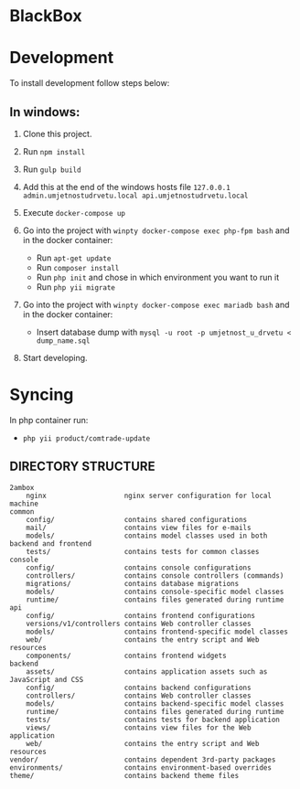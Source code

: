 BlackBox
========

# Development

To install development follow steps below:

## In windows:
1. Clone this project.
2. Run `npm install`
3. Run `gulp build`
4. Add this at the end of the windows hosts file `127.0.0.1 admin.umjetnostudrvetu.local api.umjetnostudrvetu.local`
5. Execute `docker-compose up`
6. Go into the project with `winpty docker-compose exec php-fpm bash` and in the docker container:
   - Run `apt-get update` 
   - Run `composer install`
   - Run `php init` and chose in which environment you want to run it
   - Run `php yii migrate`

7. Go into the project with `winpty docker-compose exec mariadb bash` and in the docker container:
   - Insert database dump with `mysql -u root -p umjetnost_u_drvetu < dump_name.sql` 

8. Start developing.


# Syncing
In php container run:
   - `php yii product/comtrade-update`


DIRECTORY STRUCTURE
-------------------

```
2ambox
    nginx                   nginx server configuration for local machine
common
    config/                 contains shared configurations
    mail/                   contains view files for e-mails
    models/                 contains model classes used in both backend and frontend
    tests/                  contains tests for common classes    
console
    config/                 contains console configurations
    controllers/            contains console controllers (commands)
    migrations/             contains database migrations
    models/                 contains console-specific model classes
    runtime/                contains files generated during runtime
api
    config/                 contains frontend configurations
    versions/v1/controllers contains Web controller classes
    models/                 contains frontend-specific model classes
    web/                    contains the entry script and Web resources
    components/             contains frontend widgets
backend
    assets/                 contains application assets such as JavaScript and CSS
    config/                 contains backend configurations
    controllers/            contains Web controller classes
    models/                 contains backend-specific model classes
    runtime/                contains files generated during runtime
    tests/                  contains tests for backend application    
    views/                  contains view files for the Web application
    web/                    contains the entry script and Web resources
vendor/                     contains dependent 3rd-party packages
environments/               contains environment-based overrides
theme/                      contains backend theme files
```
